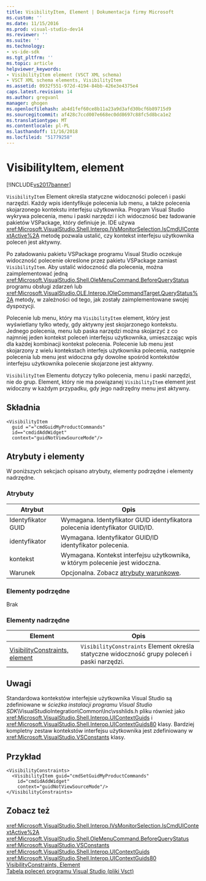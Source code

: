 ```yaml
---
title: VisibilityItem, Element | Dokumentacja firmy Microsoft
ms.custom: ''
ms.date: 11/15/2016
ms.prod: visual-studio-dev14
ms.reviewer: ''
ms.suite: ''
ms.technology:
- vs-ide-sdk
ms.tgt_pltfrm: ''
ms.topic: article
helpviewer_keywords:
- VisibilityItem element (VSCT XML schema)
- VSCT XML schema elements, VisibilityItem
ms.assetid: 0932f551-972d-4194-84bb-426e3e4375e4
caps.latest.revision: 14
ms.author: gregvanl
manager: ghogen
ms.openlocfilehash: ab4d1fef60ce8b11a23a9d3afd30bcf6b89715d9
ms.sourcegitcommit: af428c7ccd007e668ec0dd8697c88fc5d8bca1e2
ms.translationtype: MT
ms.contentlocale: pl-PL
ms.lasthandoff: 11/16/2018
ms.locfileid: "51779258"
---
```

# <a name="visibilityitem-element"></a>VisibilityItem, element
[!INCLUDE[vs2017banner](../includes/vs2017banner.md)]

`VisibilityItem` Element określa statyczne widoczności poleceń i paski narzędzi. Każdy wpis identyfikuje polecenia lub menu, a także polecenia skojarzonego kontekstu interfejsu użytkownika. Program Visual Studio wykrywa polecenia, menu i paski narzędzi i ich widoczność bez ładowanie pakietów VSPackage, który definiuje je. IDE używa <xref:Microsoft.VisualStudio.Shell.Interop.IVsMonitorSelection.IsCmdUIContextActive%2A> metodę pozwala ustalić, czy kontekst interfejsu użytkownika poleceń jest aktywny.  
  
 Po załadowaniu pakietu VSPackage programu Visual Studio oczekuje widoczność polecenie określone przez pakietu VSPackage zamiast `VisibilityItem`. Aby ustalić widoczność dla polecenia, można zaimplementować jedną <xref:Microsoft.VisualStudio.Shell.OleMenuCommand.BeforeQueryStatus> programu obsługi zdarzeń lub <xref:Microsoft.VisualStudio.OLE.Interop.IOleCommandTarget.QueryStatus%2A> metody, w zależności od tego, jak zostały zaimplementowane swojej dyspozycji.  
  
 Polecenie lub menu, który ma `VisibilityItem` element, który jest wyświetlany tylko wtedy, gdy aktywny jest skojarzonego kontekstu. Jednego polecenia, menu lub paska narzędzi można skojarzyć z co najmniej jeden kontekst poleceń interfejsu użytkownika, umieszczając wpis dla każdej kombinacji kontekst polecenia. Polecenie lub menu jest skojarzony z wielu kontekstach interfejs użytkownika polecenia, następnie polecenia lub menu jest widoczna gdy dowolne spośród kontekstów interfejsu użytkownika polecenie skojarzone jest aktywny.  
  
 `VisibilityItem` Elementu dotyczy tylko polecenia, menu i paski narzędzi, nie do grup. Element, który nie ma powiązanej `VisibilityItem` element jest widoczny w każdym przypadku, gdy jego nadrzędny menu jest aktywny.  
  
## <a name="syntax"></a>Składnia  
  
```  
<VisibilityItem  
  guid ="="cmdGuidMyProductCommands"  
  id=="cmdidAddWidget"  
  context="guidNotViewSourceMode"/>  
```  
  
## <a name="attributes-and-elements"></a>Atrybuty i elementy  
 W poniższych sekcjach opisano atrybuty, elementy podrzędne i elementy nadrzędne.  
  
### <a name="attributes"></a>Atrybuty  
  
|Atrybut|Opis|  
|---------------|-----------------|  
|Identyfikator GUID|Wymagana. Identyfikator GUID identyfikatora polecenia identyfikator GUID/ID.|  
|identyfikator|Wymagana. Identyfikator GUID/ID identyfikator polecenia.|  
|kontekst|Wymagana. Kontekst interfejsu użytkownika, w którym polecenie jest widoczna.|  
|Warunek|Opcjonalna. Zobacz [atrybuty warunkowe](../extensibility/vsct-xml-schema-conditional-attributes.md).|  
  
### <a name="child-elements"></a>Elementy podrzędne  
 Brak  
  
### <a name="parent-elements"></a>Elementy nadrzędne  
  
|Element|Opis|  
|-------------|-----------------|  
|[VisibilityConstraints, element](../extensibility/visibilityconstraints-element.md)|`VisibilityConstraints` Element określa statyczne widoczność grupy poleceń i paski narzędzi.|  
  
## <a name="remarks"></a>Uwagi  
 Standardowa kontekstów interfejsie użytkownika Visual Studio są zdefiniowane w *ścieżka instalacji programu Visual Studio SDK*\VisualStudioIntegration\Common\Inc\vsshlids.h pliku również jako <xref:Microsoft.VisualStudio.Shell.Interop.UIContextGuids> i <xref:Microsoft.VisualStudio.Shell.Interop.UIContextGuids80> klasy. Bardziej kompletny zestaw kontekstów interfejsu użytkownika jest zdefiniowany w <xref:Microsoft.VisualStudio.VSConstants> klasy.  
  
## <a name="example"></a>Przykład  
  
```  
<VisibilityConstraints>  
  <VisibilityItem guid="cmdSetGuidMyProductCommands"     id="cmdidAddWidget"  
    context="guidNotViewSourceMode"/>  
</VisibilityConstraints>  
```  
  
## <a name="see-also"></a>Zobacz też  
 <xref:Microsoft.VisualStudio.Shell.Interop.IVsMonitorSelection.IsCmdUIContextActive%2A>   
 <xref:Microsoft.VisualStudio.Shell.OleMenuCommand.BeforeQueryStatus>   
 <xref:Microsoft.VisualStudio.VSConstants>   
 <xref:Microsoft.VisualStudio.Shell.Interop.UIContextGuids>   
 <xref:Microsoft.VisualStudio.Shell.Interop.UIContextGuids80>   
 [VisibilityConstraints, Element](../extensibility/visibilityconstraints-element.md)   
 [Tabela poleceń programu Visual Studio (pliki Vsct)](../extensibility/internals/visual-studio-command-table-dot-vsct-files.md)

